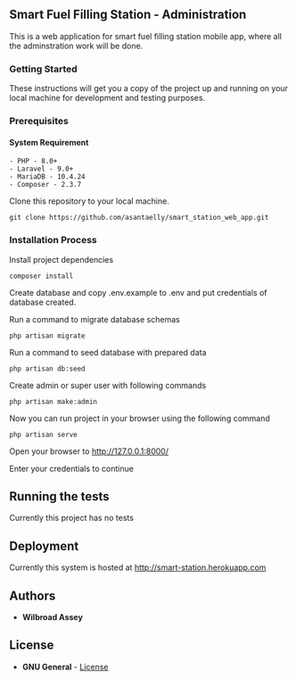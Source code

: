 ## Smart Fuel Filling Station - Administration

This is a web application for smart fuel filling station mobile app, where all the adminstration work will be done.

### Getting Started

These instructions will get you a copy of the project up and running on your local machine for development and testing purposes.

### Prerequisites

#### System Requirement

    - PHP - 8.0+
    - Laravel - 9.0+
    - MariaDB - 10.4.24
    - Composer - 2.3.7


Clone this repository to your local machine.

```
git clone https://github.com/asantaelly/smart_station_web_app.git
```

### Installation Process

Install project dependencies

```
composer install
```

Create database and copy .env.example to .env and put credentials of database created.

Run a command to migrate database schemas

```
php artisan migrate
```

Run a command to seed database with prepared data

```
php artisan db:seed
```

Create admin or super user with following commands

```
php artisan make:admin
```

Now you can run project in your browser using the following command

```
php artisan serve
```

Open your browser to  http://127.0.0.1:8000/

Enter your credentials to continue


## Running the tests

Currently this project has no tests


## Deployment

Currently this system is hosted at http://smart-station.herokuapp.com

## Authors

* **Wilbroad Assey**

## License

* **GNU General** - [License](https://github.com/asantaelly/smart_station_web_app/blob/main/LICENSE.md) 

